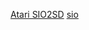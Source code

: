 [Atari SIO2SD](https://github.com/RichiDev/Atari-SIO2SD-Igi-Version)
[sio](/https://github.com/RichiDev/richidev.github.io/_layouts/2018-08-20-Atari_SIO2SD.md)
